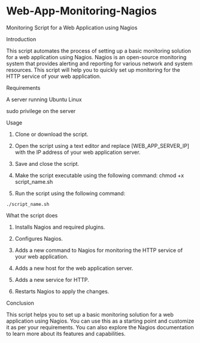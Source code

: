 # Web-App-Monitoring-Nagios

Monitoring Script for a Web Application using Nagios

Introduction

This script automates the process of setting up a basic monitoring solution for a web application using Nagios. Nagios is an open-source monitoring system that provides alerting and reporting for various network and system resources. This script will help you to quickly set up monitoring for the HTTP service of your web application.

Requirements

A server running Ubuntu Linux

sudo privilege on the server

Usage

1. Clone or download the script.

2. Open the script using a text editor and replace [WEB_APP_SERVER_IP] with the IP address of your web application server.

3. Save and close the script.

4. Make the script executable using the following command: chmod +x script_name.sh

5. Run the script using the following command:

```shell
./script_name.sh
````


What the script does

1. Installs Nagios and required plugins.

2. Configures Nagios.

3. Adds a new command to Nagios for monitoring the HTTP service of your web application.

4. Adds a new host for the web application server.

5. Adds a new service for HTTP.

6. Restarts Nagios to apply the changes.

Conclusion

This script helps you to set up a basic monitoring solution for a web application using Nagios. You can use this as a starting point and customize it as per your requirements. You can also explore the Nagios documentation to learn more about its features and capabilities.
